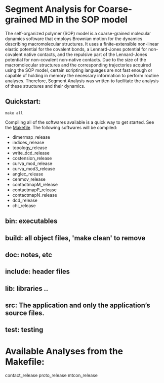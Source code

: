 # Segment Analysis for Coarse-grained MD in the SOP model
The self-organized polymer (SOP) model is a coarse-grained molecular dynamics software that
employs Brownian motion for the dynamics describing macromolecular structures. It uses a finite-extensible
non-linear elastic potential for the covalent bonds, a Lennard-Jones potential for non-covalent native contacts,
and the repulsive part of the Lennard-Jones potential for non-covalent non-native contacts. Due to the size of the
macromolecular structures and the corresponding trajectories acquired using the SOP model, certain scripting languages
are not fast enough or capable of holding in memory the necessary information to perform routine analyses.
Therefore, Segment Analysis was written to facilitate the analysis of these structures and their dynamics.

## Quickstart:
    make all
Compiling all of the softwares available is a quick way to get started. See the [Makefile](./Makefile).
The following softwares will be compiled:
* dimermap_release
* indices_release
* topology_release
* write_dcd_release
* costension_release
* curva_mod_release
* curva_mod3_release
* anglec_release
* cenmov_release
* contactmapM_release
* contactmapP_release
* contactmapN_release
* dcd_release
* chi_release


## bin: executables
## build: all object files, 'make clean' to remove
## doc: notes, etc
## include: header files
## lib: libraries ..
## src: The application and only the application’s source files.
## test: testing

# Available Analyses from the Makefile:
contact_release
proto_release
mtcon_release

